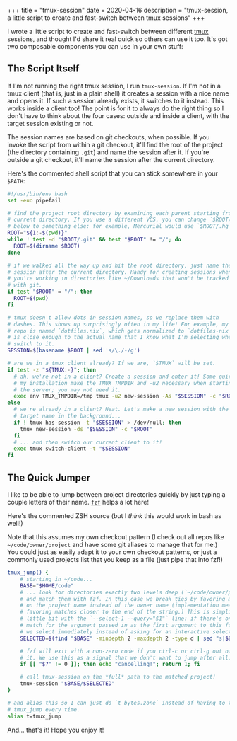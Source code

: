 +++
title = "tmux-session"
date = 2020-04-16
description = "tmux-session, a little script to create and fast-switch between tmux sessions"
+++

I wrote a little script to create and fast-switch between different [tmux](https://github.com/tmux/tmux/wiki) sessions, and thought I'd share it real quick so others can use it too.
It's got two composable components you can use in your own stuff:

<!-- more -->

## The Script Itself

If I'm not running the right tmux session, I run `tmux-session`.
If I'm not in a tmux client (that is, just in a plain shell) it creates a session with a nice name and opens it.
If such a session already exists, it switches to it instead.
This works inside a client too!
The point is for it to always do the right thing so I don't have to think about the four cases: outside and inside a client, with the target session existing or not.

The session names are based on git checkouts, when possible.
If you invoke the script from within a git checkout, it'll find the root of the project (the directory containing `.git`) and name the session after it.
If you're outside a git checkout, it'll name the session after the current directory.

Here's the commented shell script that you can stick somewhere in your `$PATH`:

```sh
#!/usr/bin/env bash
set -euo pipefail

# find the project root directory by examining each parent starting from the
# current directory. If you use a different VCS, you can change `$ROOT/.git`
# below to something else: for example, Mercurial would use `$ROOT/.hg`.
ROOT="${1:-$(pwd)}"
while ! test -d "$ROOT/.git" && test "$ROOT" != "/"; do
  ROOT=$(dirname $ROOT)
done

# if we walked all the way up and hit the root directory, just name the
# session after the current directory. Handy for creating sessions when
# you're working in directories like ~/Downloads that won't be tracked
# with git.
if test "$ROOT" = "/"; then
  ROOT=$(pwd)
fi

# tmux doesn't allow dots in session names, so we replace them with
# dashes. This shows up surprisingly often in my life! For example, my dotfiles
# repo is named `dotfiles.nix`, which gets normalized to `dotfiles-nix`. This
# is close enough to the actual name that I know what I'm selecting when I
# switch to it.
SESSION=$(basename $ROOT | sed 's/\./-/g')

# are we in a tmux client already? If we are, `$TMUX` will be set.
if test -z "${TMUX:-}"; then
  # ah, we're not in a client? Create a session and enter it! Some quirk in
  # my installation make the TMUX_TMPDIR and -u2 necessary when starting
  # the server; you may not need it.
  exec env TMUX_TMPDIR=/tmp tmux -u2 new-session -As "$SESSION" -c "$ROOT"
else
  # we're already in a client? Neat. Let's make a new session with the
  # target name in the background...
  if ! tmux has-session -t "$SESSION" > /dev/null; then
    tmux new-session -ds "$SESSION" -c "$ROOT"
  fi
  # ... and then switch our current client to it!
  exec tmux switch-client -t "$SESSION"
fi
```

## The Quick Jumper

I like to be able to jump between project directories quickly by just typing a couple letters of their name.
[`fzf`](https://github.com/junegunn/fzf) helps a lot here!

Here's the commented ZSH source (but I *think* this would work in bash as well!)

Note that this assumes my own checkout pattern (I check out all repos like `~/code/owner/project` and have some git aliases to manage that for me.)
You could just as easily adapt it to your own checkout patterns, or just a commonly used projects list that you keep as a file (just pipe that into fzf!)

```sh
tmux_jump() {
    # starting in ~/code...
    BASE="$HOME/code"
    # ... look for directories exactly two levels deep (`~/code/owner/project`)
    # and match them with fzf. In this case we break ties by favoring matches
    # on the project name instead of the owner name (implementation means
    # favoring matches closer to the end of the string.) This is simplified a
    # little bit with the `--select-1 --query="$1"` line: if there's only one
    # match for the argument passed in as the first argument to this function,
    # we select immediately instead of asking for an interactive selection.
    SELECTED=$(find "$BASE" -mindepth 2 -maxdepth 2 -type d | sed "s|$BASE/||g" | fzf --tiebreak=end --select-1 --query="$1")

    # fzf will exit with a non-zero code if you ctrl-c or ctrl-g out of
    # it. We use this as a signal that we don't want to jump after all.
    if [[ "$?" != 0 ]]; then echo "cancelling!"; return 1; fi

    # call tmux-session on the *full* path to the matched project!
    tmux-session "$BASE/$SELECTED"
}

# and alias this so I can just do `t bytes.zone` instead of having to type
# tmux_jump every time.
alias t=tmux_jump
```

And... that's it!
Hope you enjoy it!
